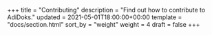 +++
title = "Contributing"
description = "Find out how to contribute to AdiDoks."
updated = 2021-05-01T18:00:00+00:00
template = "docs/section.html"
sort_by = "weight"
weight = 4
draft = false
+++
